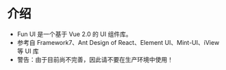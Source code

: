 # 介绍

- Fun UI 是一个基于 Vue 2.0 的 UI 组件库。
- 参考自 Framework7、Ant Design of React、Element UI、Mint-UI、iView 等 UI 库
- 警告：由于目前尚不完善，因此请不要在生产环境中使用！

